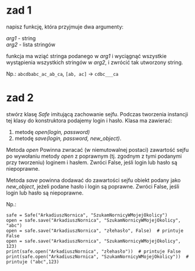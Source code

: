 # zad 1

napisz funkcję, która przyjmuje dwa argumenty:

_arg1_ - string   
_arg2_ - lista stringów

funkcja ma wziąć stringa podanego w _arg1_ i wyciągnąć wszystkie wystąpienia wszystkich stringów w _arg2_,
i zwrócić tak utworzony string.


Np.:
`abcdbabc_ac_ab_ca`, `[ab, ac]` -> `cdbc___ca`

# zad 2

stwórz klasę _Safe_ imitującą zachowanie sejfu.
Podczas tworzenia instancji tej klasy do konstruktora podajemy login i hasło.
Klasa ma zawierać:
1. metodę _open(login, password)_ 
1. metodę _save(login, password, new_object)_.

Metoda _open_ Powinna zwracać (w niemutowalnej postaci) zawartość sejfu po wywołaniu metody _open_ z poprawnym
(tj. zgodnym z tymi podanymi przy tworzeniu) loginem i hasłem. Zwróci False, jeśli login lub hasło są niepoprawne.   

Metoda _save_ powinna dodawać do zawartości sejfu obiekt podany jako _new_object_, jeżeli podane hasło i login są poprawne.
Zwróci False, jeśli login lub hasło są niepoprawne. 

Np.: 
```
safe = Safe("ArkadiuszNornica", "SzukamNornicyWMojejOkolicy")
open = safe.save("ArkadiuszNornica", "SzukamNornicyWMojejOkolicy", "abc")
open = safe.save("ArkadiuszNornica", "złehasło", False)  # printuje False
open = safe.save("ArkadiuszNornica", "SzukamNornicyWMojejOkolicy", 123)
print(safe.open("ArkadiuszNornica", "złehasło"))  # printuje False
print(safe.open("ArkadiuszNornica", "SzukamNornicyWMojejOkolicy"))  # printuje ("abc",123)
``` 
